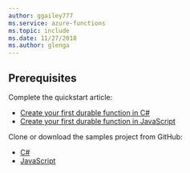```yaml
---
author: ggailey777
ms.service: azure-functions
ms.topic: include
ms.date: 11/27/2018
ms.author: glenga
---
```


## Prerequisites

Complete the quickstart article:

* [Create your first durable function in C#](../articles/azure-functions/durable/durable-functions-create-first-csharp.md)
* [Create your first durable function in JavaScript](../articles/azure-functions/durable/quickstart-js-vscode.md)

Clone or download the samples project from GitHub:

* [C#](https://github.com/Azure/azure-functions-durable-extension/tree/master/samples/precompiled)
* [JavaScript](https://github.com/Azure/azure-functions-durable-extension/tree/master/samples/javascript)